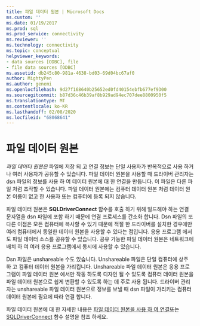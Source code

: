 ```yaml
---
title: 파일 데이터 원본 | Microsoft Docs
ms.custom: ''
ms.date: 01/19/2017
ms.prod: sql
ms.prod_service: connectivity
ms.reviewer: ''
ms.technology: connectivity
ms.topic: conceptual
helpviewer_keywords:
- data sources [ODBC], file
- file data sources [ODBC]
ms.assetid: db245c80-981a-4638-bd03-69d04bc67af0
author: MightyPen
ms.author: genemi
ms.openlocfilehash: 9d27f168640b25652ed0fd40154ebfb677ef9300
ms.sourcegitcommit: b87d36c46b39af8b929ad94ec707dee8800950f5
ms.translationtype: MT
ms.contentlocale: ko-KR
ms.lasthandoff: 02/08/2020
ms.locfileid: "68068641"
---
```

# <a name="file-data-sources"></a>파일 데이터 원본
*파일 데이터 원본은* 파일에 저장 되 고 연결 정보는 단일 사용자가 반복적으로 사용 하거나 여러 사용자가 공유할 수 있습니다. 파일 데이터 원본을 사용할 때 드라이버 관리자는 dsn 파일의 정보를 사용 하 여 데이터 원본에 대 한 연결을 만듭니다. 이 파일은 다른 파일 처럼 조작할 수 있습니다. 파일 데이터 원본에는 컴퓨터 데이터 원본 처럼 데이터 원본 이름이 없고 한 사용자 또는 컴퓨터에 등록 되지 않습니다.  
  
 파일 데이터 원본은 **SQLDriverConnect** 함수를 호출 하기 위해 빌드해야 하는 연결 문자열을 dsn 파일에 포함 하기 때문에 연결 프로세스를 간소화 합니다. Dsn 파일의 또 다른 이점은 모든 컴퓨터에 복사할 수 있기 때문에 적절 한 드라이버를 설치한 경우에만 여러 컴퓨터에서 동일한 데이터 원본을 사용할 수 있다는 점입니다. 응용 프로그램 에서도 파일 데이터 소스를 공유할 수 있습니다. 공유 가능한 파일 데이터 원본은 네트워크에 배치 하 여 여러 응용 프로그램에서 동시에 사용할 수 있습니다.  
  
 Dsn 파일은 unshareable 수도 있습니다. Unshareable 파일은 단일 컴퓨터에 상주 하 고 컴퓨터 데이터 원본을 가리킵니다. Unshareable 파일 데이터 원본은 응용 프로그램이 파일 데이터 원본 에서만 작동 하도록 디자인 될 수 있도록 컴퓨터 데이터 원본을 파일 데이터 원본으로 쉽게 변환할 수 있도록 하는 데 주로 사용 됩니다. 드라이버 관리자는 unshareable 파일 데이터 원본으로 정보를 보낼 때 dsn 파일이 가리키는 컴퓨터 데이터 원본에 필요에 따라 연결 합니다.  
  
 파일 데이터 원본에 대 한 자세한 내용은 [파일 데이터 원본을 사용 하 여 연결](../../odbc/reference/develop-app/connecting-using-file-data-sources.md)또는 [SQLDriverConnect](../../odbc/reference/syntax/sqldriverconnect-function.md) 함수 설명을 참조 하세요.
